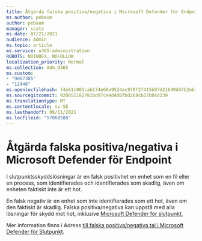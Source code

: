 ```yaml
---
title: Åtgärda falska positiva/negativa i Microsoft Defender för Endpoint
ms.author: pebaum
author: pebaum
manager: scotv
ms.date: 07/21/2021
audience: Admin
ms.topic: article
ms.service: o365-administration
ROBOTS: NOINDEX, NOFOLLOW
localization_priority: Normal
ms.collection: Adm_O365
ms.custom:
- "9007385"
- "12446"
ms.openlocfilehash: f4e61c085cab174e68a9524ac978f2f415b97d21649d47b2eb16f24abe83f828
ms.sourcegitcommit: 920051182781bd97ce4d4d6fbd268cb37b84d239
ms.translationtype: MT
ms.contentlocale: sv-SE
ms.lasthandoff: 08/11/2021
ms.locfileid: "57868588"
---
```

# <a name="address-false-positivesnegatives-in-microsoft-defender-for-endpoint"></a>Åtgärda falska positiva/negativa i Microsoft Defender för Endpoint

I slutpunktsskyddslösningar är en falsk positivhet en enhet som en fil eller en process, som identifierades och identifierades som skadlig, även om enheten faktiskt inte är ett hot. 

En falsk negativ är en enhet som inte identifierades som ett hot, även om den faktiskt är skadlig. Falska positiva/negativa kan uppstå med alla lösningar för skydd mot hot, inklusive [Microsoft Defender för slutpunkt.](https://docs.microsoft.com/microsoft-365/security/defender-endpoint/microsoft-defender-endpoint)

Mer information finns i Adress [till falska positiva/negativa tal i Microsoft Defender för Slutpunkt](https://docs.microsoft.com/microsoft-365/security/defender-endpoint/defender-endpoint-false-positives-negatives).
